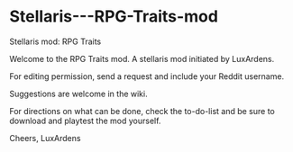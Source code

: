 # Stellaris---RPG-Traits-mod
Stellaris mod: RPG Traits

Welcome to the RPG Traits mod. A stellaris mod initiated by LuxArdens.

For editing permission, send a request and include your Reddit username.

Suggestions are welcome in the wiki.

For directions on what can be done, check the to-do-list and be sure to download and playtest the mod yourself.

Cheers,
LuxArdens
